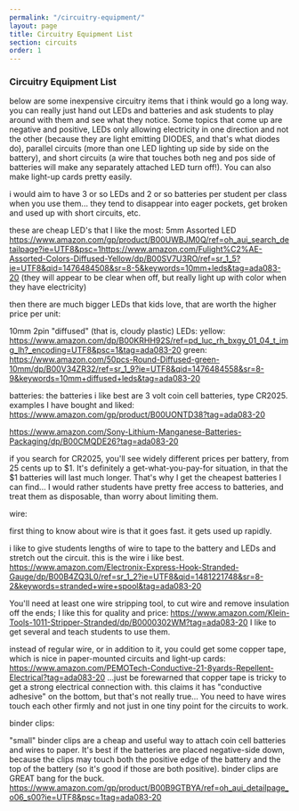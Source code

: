 ```yaml
---
permalink: "/circuitry-equipment/"
layout: page
title: Circuitry Equipment List
section: circuits
order: 1
---
```


### Circuitry Equipment List

below are some inexpensive circuitry items that i think would go a long way. you can really just hand out LEDs and batteries and ask students to play around with them and see what they notice. Some topics that come up are negative and positive, LEDs only allowing electricity in one direction and not the other (because they are light emitting DIODES, and that's what diodes do), parallel circuits (more than one LED lighting up side by side on the battery), and short circuits (a wire that touches both neg and pos side of batteries will make any separately attached LED turn off!). You can also make light-up cards pretty easily.

i would aim to have 3 or so LEDs and 2 or so batteries per student per class when you use them... they tend to disappear into eager pockets, get broken and used up with short circuits, etc.

these are cheap LED's that I like the most:
5mm Assorted LED
https://www.amazon.com/gp/product/B00UWBJM0Q/ref=oh_aui_search_detailpage?ie=UTF8&psc=1https://www.amazon.com/Fulight%C2%AE-Assorted-Colors-Diffused-Yellow/dp/B00SV7U3RO/ref=sr_1_5?ie=UTF8&qid=1476484508&sr=8-5&keywords=10mm+leds&tag=ada083-20
(they will appear to be clear when off, but really light up with color when they have electricity)

then there are much bigger LEDs that kids love, that are worth the higher price per unit:

10mm 2pin "diffused" (that is, cloudy plastic) LEDs:
yellow:
https://www.amazon.com/dp/B00KRHH92S/ref=pd_luc_rh_bxgy_01_04_t_img_lh?_encoding=UTF8&psc=1&tag=ada083-20
green:
https://www.amazon.com/50pcs-Round-Diffused-green-10mm/dp/B00V34ZR32/ref=sr_1_9?ie=UTF8&qid=1476484558&sr=8-9&keywords=10mm+diffused+leds&tag=ada083-20

batteries:
the batteries i like best are 3 volt coin cell batteries, type CR2025.
examples I have bought and liked:
https://www.amazon.com/gp/product/B00UONTD38?tag=ada083-20

https://www.amazon.com/Sony-Lithium-Manganese-Batteries-Packaging/dp/B00CMQDE26?tag=ada083-20

if you search for CR2025, you'll see widely different prices per battery, from 25 cents up to $1. It's definitely a get-what-you-pay-for situation, in that the $1 batteries will last much longer. That's why I get the cheapest batteries I can find... I would rather students have pretty free access to batteries, and treat them as disposable, than worry about limiting them.



wire:

first thing to know about wire is that it goes fast. it gets used up rapidly.

i like to give students lengths of wire to tape to the battery and LEDs and stretch out the circuit.
this is the wire i like best.
https://www.amazon.com/Electronix-Express-Hook-Stranded-Gauge/dp/B00B4ZQ3L0/ref=sr_1_2?ie=UTF8&qid=1481221748&sr=8-2&keywords=stranded+wire+spool&tag=ada083-20

You'll need at least one wire stripping tool, to cut wire and remove insulation off the ends; I like this for quality and price:
https://www.amazon.com/Klein-Tools-1011-Stripper-Stranded/dp/B0000302WM?tag=ada083-20
I like to get several and teach students to use them.

instead of regular wire, or in addition to it, you could get some copper tape, which is nice in paper-mounted circuits and light-up cards:
https://www.amazon.com/PEMOTech-Conductive-21-8yards-Repellent-Electrical?tag=ada083-20
...just be forewarned that copper tape is tricky to get a strong electrical connection with. this claims it has "conductive adhesive" on the bottom, but that's not really true... You need to have wires touch each other firmly and not just in one tiny point for the circuits to work.

binder clips:

"small" binder clips are a cheap and useful way to attach coin cell batteries and wires to paper. It's best if the batteries are placed negative-side down, because the clips may touch both the positive edge of the battery and the top of the battery (so it's good if those are both positive).
binder clips are GREAT bang for the buck.
https://www.amazon.com/gp/product/B00B9GTBYA/ref=oh_aui_detailpage_o06_s00?ie=UTF8&psc=1tag=ada083-20

